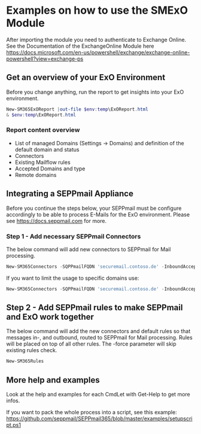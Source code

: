 # Examples on how to use the SMExO Module

After importing the module you need to authenticate to Exchange Online. See the Documentation of the ExchangeOnline Module here 
<https://docs.microsoft.com/en-us/powershell/exchange/exchange-online-powershell?view=exchange-ps>

## Get an overview of your ExO Environment

Before you change anything, run the report to get insights into your ExO environment.

```powershell
New-SM365ExOReport |out-file $env:temp\ExOReport.html
& $env:temp\ExOReport.html
```

### Report content overview

* List of managed Domains (Settings -> Domains) and definition of the default domain and status
* Connectors
* Existing Mailflow rules
* Accepted Domains and type
* Remote domains

## Integrating a SEPPmail Appliance

Before you continue the steps below, your SEPPmail must be configure accordingly to be able to process E-Mails for the ExO environment. Please see <https://docs.seppmail.com> for more.

### Step 1 - Add necessary SEPPmail Connectors

The below command will add new connectors to SEPPmail for Mail processing.

```powershell
New-SM365Connectors -SQPPmailFQDN 'securemail.contoso.de' -InboundAcceptedDomains *
```

If you want to limit the usage to specific domains use:

```powershell
New-SM365Connectors -SQPPmailFQDN 'securemail.contoso.de' -InboundAcceptedDomains 'domain1.de','domain2.de'
```

## Step 2 - Add SEPPmail rules to make SEPPmail and ExO work together

The below command will add the new connectors and default rules so that messages in-, and outbound, routed to SEPPmail for Mail processing. Rules will be placed on top of all other rules. The -force parameter will skip existing rules check.

```powershell
New-SM365Rules
```

## More help and examples

Look at the help and examples for each CmdLet with Get-Help to get more infos.

If you want to pack the whole process into a script, see this example:
<https://github.com/seppmail/SEPPmail365/blob/master/examples/setupscript.ps1>

